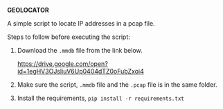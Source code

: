 **GEOLOCATOR**

A simple script to locate IP addresses in a pcap file.


Steps to follow before executing the script:

1. Download the `.mmdb` file from the link below.
   
   https://drive.google.com/open?id=1egHV3OJsliuV6Up0404dTZ0oFubZxoi4
   
   
2. Make sure the script, `.mmdb` file and the `.pcap` file is in the same folder.


3. Install the requirements, `pip install -r requirements.txt`

